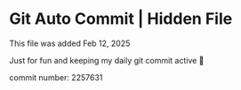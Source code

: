 # Git Auto Commit | Hidden File

This file was added Feb 12, 2025

Just for fun and keeping my daily git commit active 🤪

commit number: 2257631
